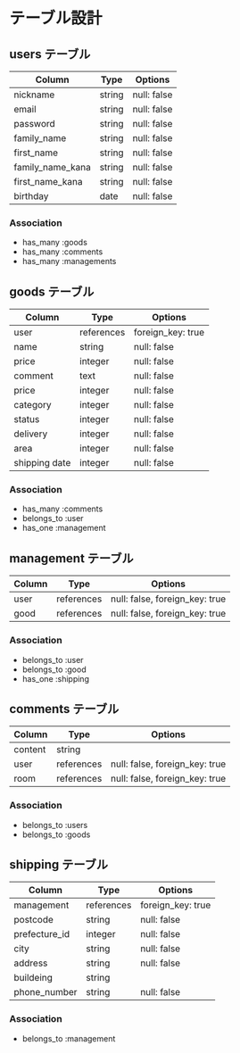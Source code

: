 # テーブル設計
<!--https://viewer.diagrams.net/?highlight=0000ff&edit=_blank&layers=1&nav=1#G1WmLXD5sMTlkkS32R9o7Q1Gpmu7joY66w-->

## users テーブル

| Column   | Type   | Options     |
| -------- | ------ | ----------- |
| nickname | string | null: false |
| email    | string | null: false |
| password | string | null: false |
| family_name| string | null: false |
| first_name| string | null: false |
| family_name_kana| string | null: false |
| first_name_kana| string | null: false |
| birthday | date   | null: false |

### Association
- has_many :goods
- has_many :comments
- has_many :managements

## goods テーブル

| Column | Type   | Options     |
| ------ | ------ | ----------- |
| user   | references | foreign_key: true |
| name   | string | null: false |
| price  | integer| null: false |
| comment| text   | null: false |
| price  | integer| null: false |
| category| integer| null: false |
| status | integer| null: false |
| delivery| integer| null: false |
| area   | integer| null: false |
| shipping date| integer| null: false |

### Association
- has_many :comments
- belongs_to :user
- has_one :management

## management テーブル

| Column  | Type    | Options                        |
| ------- | ------- | ------------------------------ |
| user | references | null: false, foreign_key: true |
| good | references | null: false, foreign_key: true |

### Association

- belongs_to :user
- belongs_to :good
- has_one :shipping

## comments テーブル

| Column  | Type    | Options                        |
| ------- |  ------- | ------------------------------ |
| content    | string  |
| user | references | null: false, foreign_key: true |
| room | references | null: false, foreign_key: true |

### Association

- belongs_to :users
- belongs_to :goods

##  shipping テーブル

| Column   | Type   | Options     |
| -------- | ------ | ----------- |
| management| references | foreign_key: true |
| postcode | string | null: false |
| prefecture_id| integer | null: false |
| city     | string | null: false |
| address  | string | null: false |
| buildeing| string | |
| phone_number| string | null: false |



### Association

- belongs_to :management